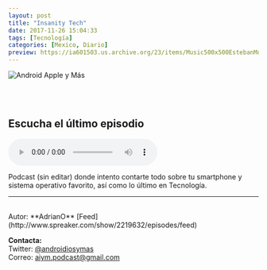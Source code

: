 ```yaml
---
layout: post
title: "Insanity Tech"
date: 2017-11-26 15:04:33
tags: [Tecnología]
categories: [Mexico, Diario]
preview: https://ia601503.us.archive.org/23/items/Music500x500EstebanMontoya/300InsanityTech.jpg
---
```


![Android Apple y Más](https://ia601503.us.archive.org/23/items/Music500x500EstebanMontoya/500InsanityTech.jpg)

<br/>
<br/>

## Escucha el último episodio  

<!--reproductor-feed=http://www.spreaker.com/show/2219632/episodes/feed-->
<!--reproductor-start-->
<audio id="audio" preload="auto" controls="" src="http://api.spreaker.com/download/episode/14083356/imported_1518898608.mp3"></audio>
<!--reproductor-end-->

Podcast (sin editar) donde intento contarte todo sobre tu smartphone y sistema operativo favorito, así como lo último en Tecnología.  

_ _ _

<br>
Autor: **AdrianO**  
[Feed](http://www.spreaker.com/show/2219632/episodes/feed)  


**Contacta:**  
Twitter: [@androidiosymas](https://twitter.com/androidiosymas)  
Correo: [aiym.podcast@gmail.com](mailto:aiym.podcast@gmail.com)  

